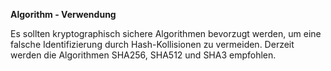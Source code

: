 **Algorithm - Verwendung**

Es sollten kryptographisch sichere Algorithmen bevorzugt werden, um eine falsche Identifizierung durch Hash-Kollisionen zu vermeiden.
Derzeit werden die Algorithmen SHA256, SHA512 und SHA3 empfohlen.
